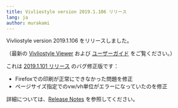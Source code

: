 ```yaml
---
title: Vivliostyle version 2019.1.106 リリース
lang: ja
author: murakami
---
```


Vivliostyle version 2019.1.106 をリリースしました。

（最新の [Vivliostyle Viewer](https://vivliostyle.github.io/vivliostyle.js/viewer/vivliostyle-viewer.html) および [ユーザーガイド](https://vivliostyle.github.io/vivliostyle.js/docs/ja/) をご覧ください。）

これは [2019.1.101 リリース](https://vivliostyle.org/ja/blog/2019/02/27/vivliostyle-2019.1.101-released/) のバグ修正版です：

- Firefoxでの印刷が正常にできなかった問題を修正
- ページサイズ指定でのvw/vh単位がエラーになっていたのを修正

詳細については、[Release Notes](https://github.com/vivliostyle/vivliostyle.js/releases) を参照してください。
